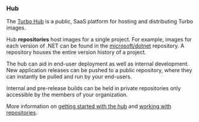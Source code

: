 ### Hub

The [Turbo Hub](/hub) is a public, SaaS platform for hosting and distributing Turbo images. 

Hub **repositories** host images for a single project. For example, images for each version of .NET can be found in the [microsoft/dotnet](/hub/microsoft/dotnet) repository. A repository houses the entire version history of a project.

The hub can aid in end-user deployment as well as internal development. New application releases can be pushed to a public repository, where they can instantly be pulled and run by your end-users. 

Internal and pre-release builds can be held in private repositories only accessible by the members of your organization.

More information on [getting started with the hub](/docs/hub) and [working with repositories](/docs/hub/Repositories).